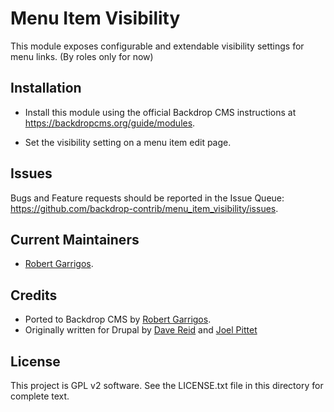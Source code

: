Menu Item Visibility
======================

This module exposes configurable and extendable visibility settings for menu
links. (By roles only for now)

Installation
------------

- Install this module using the official Backdrop CMS instructions at
  https://backdropcms.org/guide/modules.

- Set the visibility setting on a menu item edit page.

Issues
------

Bugs and Feature requests should be reported in the Issue Queue:
https://github.com/backdrop-contrib/menu_item_visibility/issues.

Current Maintainers
-------------------

- [Robert Garrigos](https://github.com/robertgarrigos).

Credits
-------

- Ported to Backdrop CMS by [Robert Garrigos](hthttps://github.com/robertgarrigos).
- Originally written for Drupal by [Dave Reid](https://github.com/davereid) and
 [Joel Pittet](https://github.com/joelpittet)

License
-------

This project is GPL v2 software.
See the LICENSE.txt file in this directory for complete text.
